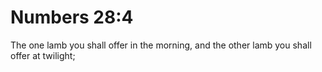 # Numbers 28:4

The one lamb you shall offer in the morning, and the other lamb you shall offer at twilight;
